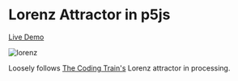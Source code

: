 # Lorenz Attractor in p5js

[Live Demo](http://grahamboree.com/Lorenz/)

![lorenz](https://github.com/grahamboree/Lorenz/blob/main/lorenz.gif?raw=true)

Loosely follows [The Coding Train's](https://www.youtube.com/watch?v=f0lkz2gSsIk) Lorenz attractor in processing.

